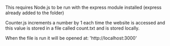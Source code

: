 This requires Node.js to be run with the express module installed (express already added to the folder)

Counter.js increments a number by 1 each time the website is accessed and this value is stored in a file called count.txt and is stored locally.

When the file is run it will be opened at: 'http://localhost:3000'